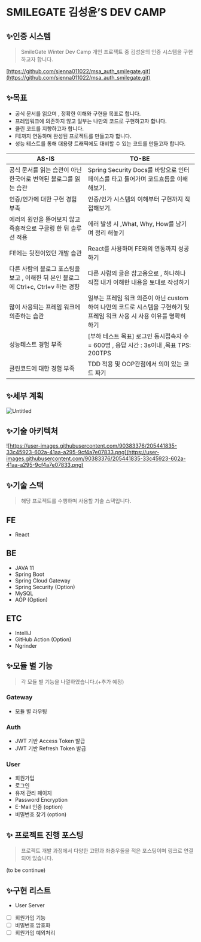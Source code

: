 # SMILEGATE 김성윤’S DEV CAMP

## ✨인증 시스템

> SmileGate Winter Dev Camp 개인 프로젝트 중 김성윤의 인증 시스템을 구현하고자 합니다.
> 

[https://github.com/sienna011022/msa_auth_smilegate.git](https://github.com/sienna011022/msa_auth_smilegate.git)

## ✨목표

- 공식 문서를 읽으며 , 정확한 이해와 구현을 목표로 합니다.
- 프레임워크에 의존하지 않고 일부는 나만의 코드로 구현하고자 합니다.
- 클린 코드를 지향하고자 합니다.
- FE까지 연동하며 완성된 프로젝트를 만들고자 합니다.
- 성능 테스트를 통해 대용량 트래픽에도 대비할 수 있는 코드를 만들고자 합니다.

| AS-IS | TO-BE                                                                    |
| --- |--------------------------------------------------------------------------|
| 공식 문서를 읽는 습관이 아닌 한국어로 번역된 블로그를 읽는 습관 | Spring Security Docs를 바탕으로 인터페이스를 타고 들어가며 코드흐름을 이해해보기.                   |
| 인증/인가에 대한 구현 경험 부족 | 인증/인가 시스템의 이해부터 구현까지 직접해보기.                                              |
| 에러의 원인을 뜯어보지 않고 즉흥적으로 구글링 한 뒤 솔루션 적용 | 에러 발생 시 ,What, Why, How를 남기며 정리 해놓기                                      |
| FE에는 뒷전이었던 개발 습관 | React를 사용하며 FE와의 연동까지 성공하기                                               |
| 다른 사람의 블로그 포스팅을 보고 , 이해한 뒤 본인 블로그에 Ctrl+c, Ctrl+v 하는 경향 | 다른 사람의 글은 참고용으로 , 하나하나 직접 내가 이해한 내용을 토대로 작성하기                            |
| 많이 사용되는 프레임 워크에 의존하는 습관 | 일부는 프레임 워크 의존이 아닌 custom하여 나만의 코드로 시스템을 구현하기 및 프레임 워크 사용 시 사용 이유를 명확히 하기 |
| 성능테스트 경험 부족 | [부하 테스트 목표] 로그인 동시접속자 수 = 600명 , 응답 시간  : 3s이내 ,목표 TPS: 200TPS           |
| 클린코드에 대한 경험 부족 | TDD 적용 및 OOP관점에서 의미 있는 코드 짜기                                             |

## ✨세부 계획

![Untitled](SMILEGATE%20%E1%84%80%E1%85%B5%E1%86%B7%E1%84%89%E1%85%A5%E1%86%BC%E1%84%8B%E1%85%B2%E1%86%AB%E2%80%99S%20DEV%20CAMP%20428ffffff89846cbb5317cb1c17e830d/Untitled.png)

## ✨기술 아키텍처

![https://user-images.githubusercontent.com/90383376/205441835-33c45923-602a-41aa-a295-9cf4a7e07833.png](https://user-images.githubusercontent.com/90383376/205441835-33c45923-602a-41aa-a295-9cf4a7e07833.png)

## ✨기술 스택

> 해당 프로젝트를 수행하며 사용할 기술 스택입니다.
> 

## FE

- React

## BE

- JAVA 11
- Spring Boot
- Spring Cloud Gateway
- Spring Security (Option)
- MySQL
- AOP (Option)

## ETC

- IntelliJ
- GitHub Action (Option)
- Ngrinder

## ✨모듈 별 기능

> 각 모듈 별 기능을 나열하였습니다.(+추가 예정)
> 

### Gateway

- 모듈 별 라우팅

### Auth

- JWT 기반  Access Token 발급
- JWT 기반 Refresh Token 발급

### User

- 회원가입
- 로그인
- 유저 관리 페이지
- Password Encryption
- E-Mail 인증 (option)
- 비밀번호 찾기 (option)

## ✨ 프로젝트 진행 포스팅

> 프로젝트 개발 과정에서 다양한 고민과 좌충우돌을 적은 포스팅이며 링크로 연결되어 있습니다.
> 

(to be continue)

## ✨구현 리스트

* User Server
- [ ] 회원가입 기능
- [ ] 비밀번호 암호화
- [ ] 회원가입 예외처리
